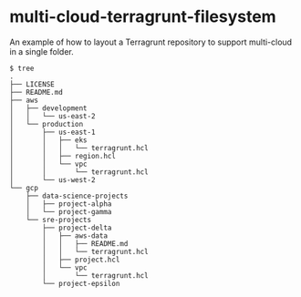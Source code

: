 # multi-cloud-terragrunt-filesystem

An example of how to layout a Terragrunt repository to support multi-cloud in a single folder. 

```
$ tree
.
├── LICENSE
├── README.md
├── aws
│   ├── development
│   │   └── us-east-2
│   └── production
│       ├── us-east-1
│       │   ├── eks
│       │   │   └── terragrunt.hcl
│       │   ├── region.hcl
│       │   └── vpc
│       │       └── terragrunt.hcl
│       └── us-west-2
└── gcp
    ├── data-science-projects
    │   ├── project-alpha
    │   └── project-gamma
    └── sre-projects
        ├── project-delta
        │   ├── aws-data
        │   │   ├── README.md
        │   │   └── terragrunt.hcl
        │   ├── project.hcl
        │   └── vpc
        │       └── terragrunt.hcl
        └── project-epsilon
```
